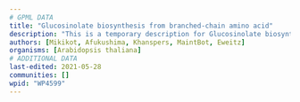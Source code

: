 ```yaml
---
# GPML DATA
title: "Glucosinolate biosynthesis from branched-chain amino acid"
description: "This is a temporary description for Glucosinolate biosynthesis from branched-chain amino acid"
authors: [Mikikot, Afukushima, Khanspers, MaintBot, Eweitz]
organisms: [Arabidopsis thaliana]
# ADDITIONAL DATA
last-edited: 2021-05-28
communities: []
wpid: "WP4599"
---
```

